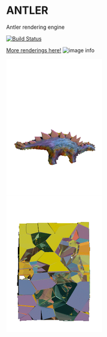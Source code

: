 # ANTLER
Antler rendering engine

[![Build Status](https://travis-ci.org/FreddyWordingham/arctk.svg?branch=master)](https://travis-ci.org/FreddyWordingham/arctk)

[More renderings here!](https://www.instagram.com/____f.r.e.d.d.y____/)
![image info](./res/scenes/field.png)

![image info](./res/animations/dino.gif)
![image info](./res/animations/shatter.gif)
